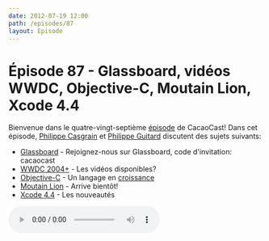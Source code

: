 ```yaml
---
date: 2012-07-19 12:00
path: /episodes/87
layout: Episode
---
```

# Épisode 87 - Glassboard, vidéos WWDC, Objective-C, Moutain Lion, Xcode 4.4
<p>Bienvenue dans le quatre-vingt-septième <a href="https://archive.org/download/cacaocast/cacaocast_87.mp3" title="CocoaCast Cacao Episode 87">épisode</a> de CacaoCast! Dans cet épisode, <a href="http://www.twitter.com/philippec" title="Philippe Casgrain sur Twitter">Philippe Casgrain</a> et <a href="http://www.twitter.com/philippeguitard" title="Philippe Guitard sur Twitter">Philippe Guitard</a> discutent des sujets suivants:</p>
<ul><li><a href="http://glassboard.com/" title="Glassboard">Glassboard</a> - Rejoignez-nous sur Glassboard, code d'invitation: cacaocast</li>
<li><a href="http://developer.apple.com/itunes" title="WWDC 2004+">WWDC 2004+</a> - Les vidéos disponibles?</li>
<li><a href="http://www.tiobe.com/index.php/content/paperinfo/tpci/index.html" title="Objective-C">Objective-C</a> - Un langage en <a href="https://github.com/languages" title="croissance">croissance</a></li>
<li><a href="http://www.apple.com/fr/osx/" title="Moutain Lion">Moutain Lion</a> - Arrive bientôt!</li>
<li><a href="https://developer.apple.com/xcode/index.php" title="Xcode 4.4">Xcode 4.4</a> - Les nouveautés</li>
</ul>
<p><audio controls><source src="https://archive.org/download/cacaocast/cacaocast_87.mp3" type="audio/mpeg"><source src="https://archive.org/download/cacaocast/cacaocast_87.mp3" type="audio/mp4">Votre navigateur ne supporte pas l'élément audio / Your browser does not support the audio element.</audio></p>
